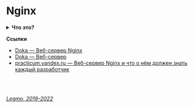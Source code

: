 <h1>Nginx</h1>

[//]: # (Что это?)
<details><summary><b>Что это?</b></summary><p>

Популярный веб-сервер.<br>
Разработан в 2004 г. Игорем Сысоевым<br>
Веб-сервер — это специальная программа, которая принимает запросы пользователей, обрабатывает их и отправляет ответ обратно по протоколу прикладного уровня HTTP.

**Преимущества**
- Модульный
- Быстрый
- Есть версии под Uinx и Windows
- превосходит Apache в работе со статическим контентом — тем, который одинаков для всех пользователей. Странички товаров, лендинги, блоги, информационные сайты — всё это статический контент. Его в интернете гораздо больше, чем динамического. И именно поэтому стандартом стал сервер Nginx, который работает с таким контентом гораздо быстрее и эффективнее.

**Недостатки**
- уступает Apache в работе с динамическим контентом — тем, который генерируется специально для клиента. Например, профиль пользователя в соцсетях можно заранее собрать на сервере и отдать клиенту, это — динамический контент.

**Что умеет**
- Самостоятельно принимать, обрабатывать и отдавать клиентам запросы.
- Выступать в качестве прокси-сервера.

**Модульность**
- Первые веб-серверы могли передавать только текстовую информацию. Современные веб-серверы работают с файлами различных форматов, позволяют предварительно сжимать и шифровать передаваемые данные, исполнять код на различных языках и привязывать его к контексту запросов и ответов. Вся эта богатая функциональность реализуется с помощью модулей и плагинов.

**Функции любого современного веб-сервера**
- Сжатие
- Шифрование
- Проксирование — перенаправлять запросы клиентов другой программе.
- Куки — например получить доступ к кукам браузера пользователя со стороны веб-сервера
- Аутентификация (подтверждение подлинности объекта) и авторизация (предоставление прав объекту )
- Кэширование

<br></p>
</details> 

**Ссылки**

- [Doka — Веб-сервер Nginx](https://doka.guide/tools/nginx-web-server/)
- [Doka — Веб-сервер ](https://doka.guide/tools/web-server/)
- [practicum.yandex.ru — Веб-сервер Nginx и что о нём должен знать каждый разработчик](https://practicum.yandex.ru/blog/chto-takoe-nginx/)

<br>
<br>

*[Legmo, 2019-2022](https://github.com/Legmo/notes/)*
